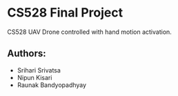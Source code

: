 # CS528 Final Project
CS528 UAV Drone controlled with hand motion activation.

## Authors:
- Srihari Srivatsa
- Nipun Kisari
- Raunak Bandyopadhyay

